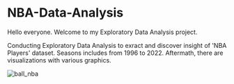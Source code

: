 # NBA-Data-Analysis
Hello everyone. Welcome to my Exploratory Data Analysis project.

Conducting Exploratory Data Analysis to exract and discover insight of 'NBA Players' dataset. Seasons includes from 1996 to 2022. Aftermath, there are visualizations with various graphics.



![ball_nba](https://github.com/user-attachments/assets/c0a15b79-c393-4107-8f22-d1dd88b90741)
